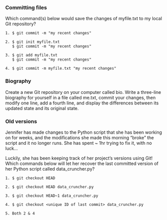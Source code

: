 ### Committing files
Which command(s) below would save the changes of myfile.txt to my local Git repository?
```
1. $ git commit -m "my recent changes"

2. $ git init myfile.txt
   $ git commit -m "my recent changes"

3. $ git add myfile.txt
   $ git commit -m "my recent changes"

4. $ git commit -m myfile.txt "my recent changes"
```
### Biography
Create a new Git repository on your computer called bio. Write a three-line biography for yourself in a file called me.txt, commit your changes, then modify one line, add a fourth line, and display the differences between its updated state and its original state.

### Old versions
Jennifer has made changes to the Python script that she has been working on for weeks, and the modifications she made this morning “broke” the script and it no longer runs. She has spent ~ 1hr trying to fix it, with no luck…

Luckily, she has been keeping track of her project’s versions using Git! Which commands below will let her recover the last committed version of her Python script called data_cruncher.py?
```
1. $ git checkout HEAD

2. $ git checkout HEAD data_cruncher.py

3. $ git checkout HEAD~1 data_cruncher.py

4. $ git checkout <unique ID of last commit> data_cruncher.py

5. Both 2 & 4
```